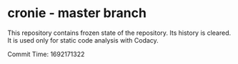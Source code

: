 # cronie - master branch

This repository contains frozen state of the repository.
Its history is cleared. It is used only for static code
analysis with Codacy.

Commit Time: 1692171322